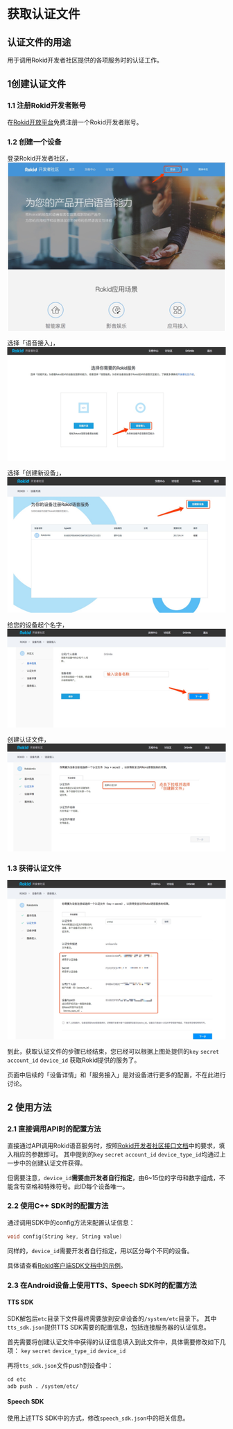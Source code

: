# 获取认证文件
## 认证文件的用途
用于调用Rokid开发者社区提供的各项服务时的认证工作。

## 1创建认证文件
### 1.1 注册Rokid开发者账号
在[Rokid开放平台](https://developer.rokid.com/)免费注册一个Rokid开发者账号。

### 1.2 创建一个设备
登录Rokid开发者社区，
![](images/14944240848574.jpg)

选择「语音接入」，
![](images/14944242154812.jpg)

选择「创建新设备」，
![](images/14944246510119.jpg)

给您的设备起个名字，
![](images/14944247967580.jpg)

创建认证文件，
![](images/14944249532192.jpg)

### 1.3 获得认证文件
![](images/14944251688272.jpg)

到此，获取认证文件的步骤已经结束，您已经可以根据上图处提供的`key` `secret` `account_id` `device_id` 获取Rokid提供的服务了。

页面中后续的「设备详情」和「服务接入」是对设备进行更多的配置，不在此进行讨论。

## 2 使用方法
### 2.1 直接调用API时的配置方法
直接通过API调用Rokid语音服务时，按照[Rokid开发者社区接口文档](https://github.com/Rokid/rokid-openvoice)中的要求，填入相应的参数即可。
其中提到的`key` `secret` `account_id` `device_type_id`均通过上一步中的创建认证文件获得。

但需要注意，`device_id`**需要由开发者自行指定**，由6~15位的字母和数字组成，不能含有空格和特殊符号。此ID每个设备唯一。

### 2.2 使用C++ SDK时的配置方法
通过调用SDK中的config方法来配置认证信息：

```c++
void config(String key, String value)
```

同样的，`device_id`需要开发者自行指定，用以区分每个不同的设备。

具体请查看[Rokid客户端SDK文档中的示例](https://github.com/Rokid/docs/blob/master/3-ApiReference/sdk.md#示例)。

### 2.3 在Android设备上使用TTS、Speech SDK时的配置方法

#### TTS SDK
SDK解包后`etc`目录下文件最终需要放到安卓设备的`/system/etc`目录下。
其中`tts_sdk.json`提供TTS SDK需要的配置信息，包括连接服务器的认证信息。

首先需要将创建认证文件中获得的认证信息填入到此文件中，具体需要修改如下几项：
`key` `secret` `device_type_id` `device_id`

再将`tts_sdk.json`文件push到设备中：

```text
cd etc
adb push . /system/etc/
```

#### Speech SDK
使用上述TTS SDK中的方式，修改`speech_sdk.json`中的相关信息。


